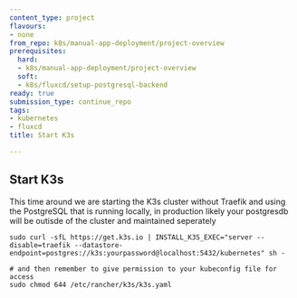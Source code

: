 ```yaml
---
content_type: project
flavours:
- none
from_repo: k8s/manual-app-deployment/project-overview
prerequisites:
  hard:
  - k8s/manual-app-deployment/project-overview
  soft:
  - k8s/fluxcd/setup-postgresql-backend
ready: true
submission_type: continue_repo
tags:
- kubernetes
- fluxcd
title: Start K3s

---
```


##  Start K3s

This time around we are starting the K3s cluster without Traefik and using the PostgreSQL that is running locally, in production likely your postgresdb will be outisde of the cluster and maintained seperately

```
sudo curl -sfL https://get.k3s.io | INSTALL_K3S_EXEC="server --disable=traefik --datastore-endpoint=postgres://k3s:yourpassword@localhost:5432/kubernetes" sh -

# and then remember to give permission to your kubeconfig file for access
sudo chmod 644 /etc/rancher/k3s/k3s.yaml
```